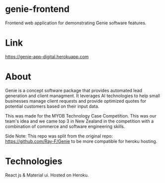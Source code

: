 # genie-frontend
Frontend web application for demonstrating Genie software features.

# Link
https://genie-app-digital.herokuapp.com

# About
Genie is a concept software package that provides automated lead generation and client managment. It leverages AI technologies to help small businesses manage client requests and provide optimized quotes for potential customers based on their input data. 

This was made for the MYOB Technology Case Competition. This was our team's idea and we came top 3 in New Zealand in the competition with a combination of commerce and software engineering skills. 

Side Note: This repo was split from the original repo: https://github.com/Ray-F/Genie to be more compatible for heroku hosting. 

# Technologies
React js & Material ui. Hosted on Heroku.

